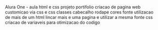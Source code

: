 Alura One - aula html e css
projeto portifolio
criacao de pagina web
customicao via css e css
  classes
  cabecalho
  rodape
  cores
  fonte
utilizacao de mais de um html
lincar mais e uma pagina e utilizar a mesma fonte css
criacao de variaveis para otimizacao do codigo
